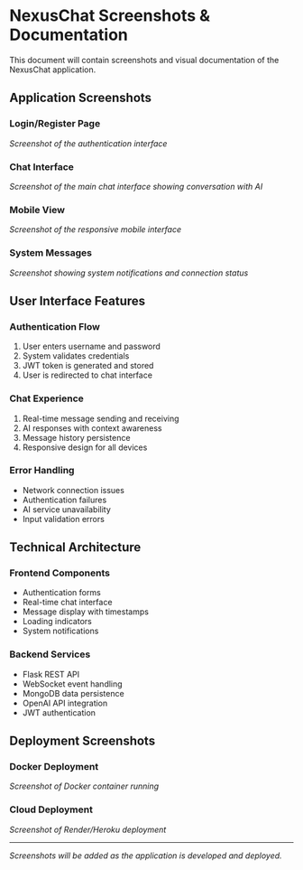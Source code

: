 # NexusChat Screenshots & Documentation

This document will contain screenshots and visual documentation of the NexusChat application.

## Application Screenshots

### Login/Register Page
*Screenshot of the authentication interface*

### Chat Interface
*Screenshot of the main chat interface showing conversation with AI*

### Mobile View
*Screenshot of the responsive mobile interface*

### System Messages
*Screenshot showing system notifications and connection status*

## User Interface Features

### Authentication Flow
1. User enters username and password
2. System validates credentials
3. JWT token is generated and stored
4. User is redirected to chat interface

### Chat Experience
1. Real-time message sending and receiving
2. AI responses with context awareness
3. Message history persistence
4. Responsive design for all devices

### Error Handling
- Network connection issues
- Authentication failures
- AI service unavailability
- Input validation errors

## Technical Architecture

### Frontend Components
- Authentication forms
- Real-time chat interface
- Message display with timestamps
- Loading indicators
- System notifications

### Backend Services
- Flask REST API
- WebSocket event handling
- MongoDB data persistence
- OpenAI API integration
- JWT authentication

## Deployment Screenshots

### Docker Deployment
*Screenshot of Docker container running*

### Cloud Deployment
*Screenshot of Render/Heroku deployment*

---

*Screenshots will be added as the application is developed and deployed.*
